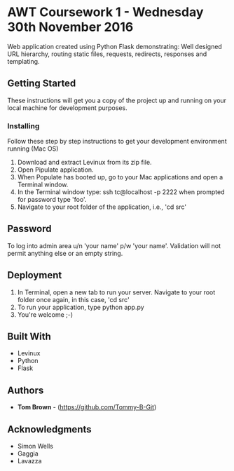 # AWT Coursework 1 - Wednesday 30th November 2016

Web application created using Python Flask demonstrating: Well designed URL hierarchy, routing static files, requests, redirects, responses and templating.

## Getting Started

These instructions will get you a copy of the project up and running on your local machine for development purposes. 

### Installing

Follow these step by step instructions to get your development environment running (Mac OS)

1. Download and extract Levinux from its zip file.
2. Open Pipulate application.
3. When Populate has booted up, go to your Mac applications and open a Terminal window.
4. In the Terminal window type:
  ssh tc@localhost -p 2222
  when prompted for password type 'foo'.
5. Navigate to your root folder of the application, i.e., 'cd src'

## Password

To log into admin area u/n 'your name' p/w 'your name'. Validation will not
permit anything else or an empty string.

## Deployment

1. In Terminal, open a new tab to run your server. Navigate to your root folder once again, in this case, 'cd src'
2. To run your application, type python app.py
3. You're welcome ;-) 

## Built With

* Levinux
* Python
* Flask

## Authors

* **Tom Brown** - (https://github.com/Tommy-B-Git)

## Acknowledgments

* Simon Wells
* Gaggia
* Lavazza

